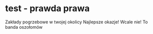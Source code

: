 # test - prawda prawa
Zakłady pogrzebowe w twojej okolicy
Najlepsze okazje!
Wcale nie! To banda oszołomów
